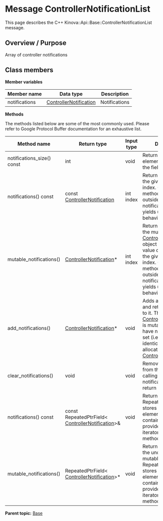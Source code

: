 # Message ControllerNotificationList

This page describes the C++ Kinova::Api::Base::ControllerNotificationList message.

## Overview / Purpose

Array of controller notifications

## Class members

 **Member variables** 

|Member name|Data type|Description|
|-----------|---------|-----------|
|notifications| [ControllerNotification](msg_Base_ControllerNotification.md#)|Notifications|

 **Methods** 

The methods listed below are some of the most commonly used. Please refer to Google Protocol Buffer documentation for an exhaustive list.

|Method name|Return type|Input type|Description|
|-----------|-----------|----------|-----------|
|notifications\_size\(\) const|int|void|Returns the number of elements currently in the field.|
|notifications\(\) const|const [ControllerNotification](msg_Base_ControllerNotification.md#)|int index|Returns the element at the given zero-based index. Calling this method with index outside of \[0, notifications\_size\(\)\) yields undefined behavior.|
|mutable\_notifications\(\)| [ControllerNotification](msg_Base_ControllerNotification.md#)\*|int index|Returns a pointer to the mutable [ControllerNotification](msg_Base_ControllerNotification.md#) object that stores the value of the element at the given zero-based index. Calling this method with index outside of \[0, notifications\_size\(\)\) yields undefined behavior.|
|add\_notifications\(\)| [ControllerNotification](msg_Base_ControllerNotification.md#)\*|void|Adds a new element and returns a pointer to it. The returned [ControllerNotification](msg_Base_ControllerNotification.md#) is mutable and will have none of its fields set \(i.e. it will be identical to a newly-allocated [ControllerNotification](msg_Base_ControllerNotification.md#)\).|
|clear\_notifications\(\)|void|void|Removes all elements from the field. After calling this, notifications\_size\(\) will return zero.|
|notifications\(\) const|const RepeatedPtrField< [ControllerNotification](msg_Base_ControllerNotification.md#)\>&|void|Returns the underlying RepeatedPtrField that stores the field's elements. This container class provides STL-like iterators and other methods.|
|mutable\_notifications\(\)|RepeatedPtrField< [ControllerNotification](msg_Base_ControllerNotification.md#)\>\*|void|Returns a pointer to the underlying mutable RepeatedPtrField that stores the field's elements. This container class provides STL-like iterators and other methods.|

**Parent topic:** [Base](../references/summary_Base.md)

